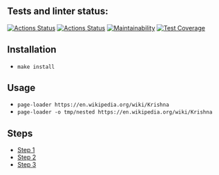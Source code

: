 ## Tests and linter status:
[![Actions Status](https://github.com/datsenko-md/fullstack-javascript-project-4/workflows/hexlet-check/badge.svg)](https://github.com/datsenko-md/fullstack-javascript-project-4/actions)
[![Actions Status](https://github.com/datsenko-md/fullstack-javascript-project-4/workflows/check/badge.svg)](https://github.com/datsenko-md/fullstack-javascript-project-4/actions)
[![Maintainability](https://api.codeclimate.com/v1/badges/ad64d7c391f073b54813/maintainability)](https://codeclimate.com/github/datsenko-md/fullstack-javascript-project-4/maintainability)
[![Test Coverage](https://api.codeclimate.com/v1/badges/ad64d7c391f073b54813/test_coverage)](https://codeclimate.com/github/datsenko-md/fullstack-javascript-project-4/test_coverage)

## Installation

* `make install` 

## Usage

* `page-loader https://en.wikipedia.org/wiki/Krishna`
* `page-loader -o tmp/nested https://en.wikipedia.org/wiki/Krishna`

## Steps

* [Step 1](https://asciinema.org/a/596084)
* [Step 2](https://asciinema.org/a/596677)
* [Step 3](https://asciinema.org/a/596733)